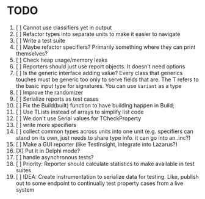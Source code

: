 # TODO

1. [ ] Cannot use classifiers yet in output
2. [ ] Refactor types into separate units to make it easier to navigate
3. [ ] Write a test suite
4. [ ] Maybe refactor specifiers? Primarily something where they can print themselves?
5. [ ] Check heap usage/memory leaks
6. [ ] Reporters should just use report objects. It doesn't need options
7. [ ] Is the generic interface adding value? Every class that generics touches must be generic too only to serve fields that are. The T refers to the basic input type for signatures. You can use `Variant` as a type
8. [ ] Improve the randomizer
9. [ ] Serialize reports as test cases
10. [ ] Fix the Build(built) function to have building happen in Build;
11. [ ] Use TLists instead of arrays to simplify list code
12. [ ] We don't use Serial values for TCheckProperty
13. [ ] write more specifiers
14. [ ] collect common types across units into one unit (e.g. specifiers can stand on its own, just needs to share type info. it can go into an .inc?)
15. [ ] Make a GUI reporter (like TestInsight, integrate into Lazarus?)
16. [X] Put it in Delphi mode?
17. [ ] handle asynchronous tests?
18. [ ] Priority: Reporter should calculate statistics to make available in test suites
19. [ ] IDEA: Create instrumentation to serialize data for testing. Like, publish out to some endpoint to continually test property cases from a live system
